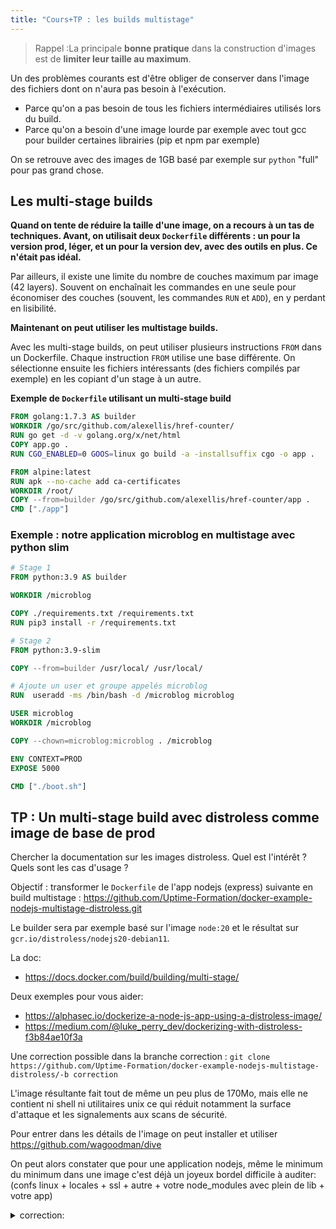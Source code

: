 ```yaml
---
title: "Cours+TP : les builds multistage"
---
```


<!-- ## Objectifs pédagogiques
  - Savoir compiler un binaire dans un builder
  - Savoir utiliser les commandes COPY ... FROM ... -->

> Rappel :La principale **bonne pratique** dans la construction d'images est de **limiter leur taille au maximum**.

Un des problèmes courants est d'être obliger de conserver dans l'image des fichiers dont on n'aura pas besoin à l'exécution.

- Parce qu'on a pas besoin de tous les fichiers intermédiaires utilisés lors du build.
- Parce qu'on a besoin d'une image lourde par exemple avec tout gcc pour builder certaines librairies (pip et npm par exemple)

On se retrouve avec des images de 1GB basé par exemple sur `python` "full" pour pas grand chose.

## Les multi-stage builds

**Quand on tente de réduire la taille d'une image, on a recours à un tas de techniques. Avant, on utilisait deux `Dockerfile` différents : un pour la version prod, léger, et un pour la version dev, avec des outils en plus. Ce n'était pas idéal.**

Par ailleurs, il existe une limite du nombre de couches maximum par image (42 layers). Souvent on enchaînait les commandes en une seule pour économiser des couches (souvent, les commandes `RUN` et `ADD`), en y perdant en lisibilité.
  

**Maintenant on peut utiliser les multistage builds.**

Avec les multi-stage builds, on peut utiliser plusieurs instructions `FROM` dans un Dockerfile. Chaque instruction `FROM` utilise une base différente.
On sélectionne ensuite les fichiers intéressants (des fichiers compilés par exemple) en les copiant d'un stage à un autre.
  

**Exemple de `Dockerfile` utilisant un multi-stage build**  

```Dockerfile
FROM golang:1.7.3 AS builder
WORKDIR /go/src/github.com/alexellis/href-counter/
RUN go get -d -v golang.org/x/net/html
COPY app.go .
RUN CGO_ENABLED=0 GOOS=linux go build -a -installsuffix cgo -o app .

FROM alpine:latest
RUN apk --no-cache add ca-certificates
WORKDIR /root/
COPY --from=builder /go/src/github.com/alexellis/href-counter/app .
CMD ["./app"]
```

### Exemple : notre application microblog en multistage avec python slim

```Dockerfile
# Stage 1
FROM python:3.9 AS builder

WORKDIR /microblog

COPY ./requirements.txt /requirements.txt
RUN pip3 install -r /requirements.txt

# Stage 2
FROM python:3.9-slim

COPY --from=builder /usr/local/ /usr/local/

# Ajoute un user et groupe appelés microblog
RUN  useradd -ms /bin/bash -d /microblog microblog

USER microblog
WORKDIR /microblog

COPY --chown=microblog:microblog . /microblog

ENV CONTEXT=PROD
EXPOSE 5000

CMD ["./boot.sh"]
```

## TP : Un multi-stage build avec distroless comme image de base de prod

Chercher la documentation sur les images distroless. 
Quel est l'intérêt ? Quels sont les cas d'usage ? 

Objectif : transformer le `Dockerfile` de l'app nodejs (express) suivante en build multistage : https://github.com/Uptime-Formation/docker-example-nodejs-multistage-distroless.git

Le builder sera par exemple basé sur l'image `node:20` et le résultat sur `gcr.io/distroless/nodejs20-debian11`.

La doc:
- https://docs.docker.com/build/building/multi-stage/

Deux exemples pour vous aider:
- https://alphasec.io/dockerize-a-node-js-app-using-a-distroless-image/
- https://medium.com/@luke_perry_dev/dockerizing-with-distroless-f3b84ae10f3a

 Une correction possible dans la branche correction : `git clone https://github.com/Uptime-Formation/docker-example-nodejs-multistage-distroless/-b correction`

L'image résultante fait tout de même un peu plus de 170Mo, mais elle ne contient ni shell ni utilitaires unix ce qui réduit notamment la surface d'attaque et les signalements aux scans de sécurité.

Pour entrer dans les détails de l'image on peut installer et utiliser https://github.com/wagoodman/dive

On peut alors constater que pour une application nodejs, même le minimum du minimum dans une image c'est déjà un joyeux bordel difficile à auditer: (confs linux + locales + ssl + autre + votre node_modules avec plein de lib + votre app)


<details><summary>correction:</summary>
<p>

```dockerfile
# Stage 1
FROM node:20 AS base

RUN mkdir -p /app
WORKDIR /app
COPY package*.json /app/

# prod deps install
RUN npm install --omit=dev

# Stage 2
# Even lighter and more secure than node-alpine
FROM gcr.io/distroless/nodejs20-debian12

# use the unpriviledge user from distroless images

WORKDIR /app
COPY --chown=nonroot:nonroot index.js /app
COPY --chown=nonroot:nonroot --from=base /app/node_modules /app/node_modules

ENV NODE_ENV="production"
EXPOSE 3000

USER nonroot
CMD ["index.js"]
```

</p>
</details>



